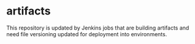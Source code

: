 artifacts
=========
This repository is updated by Jenkins jobs that are building artifacts and need file versioning updated for deployment into environments.
